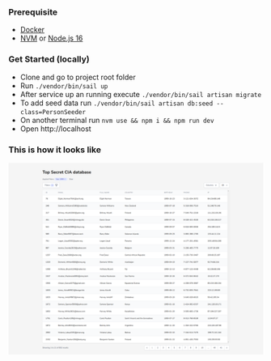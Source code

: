 ### Prerequisite
- [Docker](https://docs.docker.com/engine/install/ubuntu/)
- [NVM](https://github.com/nvm-sh/nvm) or [Node.js 16](https://nodejs.org/en/download/)

### Get Started (locally)
- Clone and go to project root folder
- Run `./vendor/bin/sail up`
- After service up an running execute `./vendor/bin/sail artisan migrate`
- To add seed data run `./vendor/bin/sail artisan db:seed --class=PersonSeeder`
- On another terminal run `nvm use && npm i && npm run dev`
- Open http://localhost 

### This is how it looks like
<img src="./screencapture.png" />
